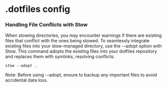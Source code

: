 # .dotfiles config
### Handling File Conflicts with Stow
When stowing directories, you may encounter warnings if there are existing files that conflict with the ones being stowed. 
To seamlessly integrate existing files into your stow-managed directory, use the --adopt option with Stow. This command 
adopts the existing files into your dotfiles repository and replaces them with symlinks, resolving conflicts:

```
stow --adopt . 
```

Note: Before using --adopt, ensure to backup any important files to avoid accidental data loss.

